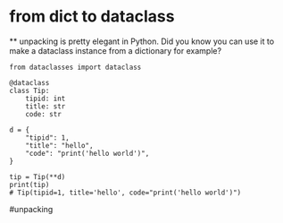 # from dict to dataclass

** unpacking is pretty elegant in Python. Did you know you can use it to make a dataclass instance from a dictionary for example?

```
from dataclasses import dataclass

@dataclass
class Tip:
    tipid: int
    title: str
    code: str

d = {
    "tipid": 1,
    "title": "hello",
    "code": "print('hello world')",
}

tip = Tip(**d)
print(tip)
# Tip(tipid=1, title='hello', code="print('hello world')")
```

#unpacking
